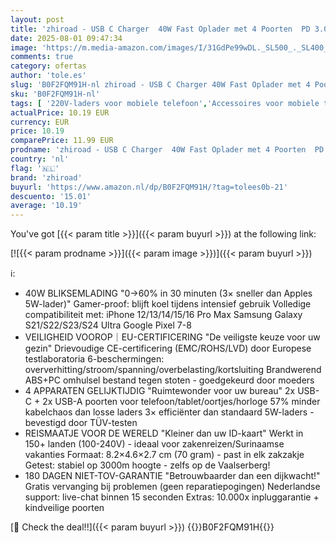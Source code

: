 ```yaml
---
layout: post
title: 'zhiroad - USB C Charger  40W Fast Oplader met 4 Poorten  PD 3.0 Adapter voor iPhone 16/15/14/13  Samsung S22/S23/S24 & iPad & AirPods  Snellader USBC  Snel Opladen & Reisklaa Multiple USB Charger 1'
date: 2025-08-01 09:47:34
image: 'https://m.media-amazon.com/images/I/31GdPe99wDL._SL500_._SL400_.jpg'
comments: true
category: ofertas
author: 'tole.es'
slug: 'B0F2FQM91H-nl zhiroad - USB C Charger 40W Fast Oplader met 4 Poorten PD...'
sku: 'B0F2FQM91H-nl'
tags: [ '220V-laders voor mobiele telefoon','Accessoires voor mobiele telefoons','Elektronica','Mobiele telefoonladers','Mobiele telefoons & communicatieproducten','zhiroad','🇳🇱', ]
actualPrice: 10.19 EUR
currency: EUR
price: 10.19
comparePrice: 11.99 EUR
prodname: 'zhiroad - USB C Charger  40W Fast Oplader met 4 Poorten  PD 3.0 Adapter voor iPhone 16/15/14/13  Samsung S22/S23/S24 & iPad & AirPods  Snellader USBC  Snel Opladen & Reisklaa Multiple USB Charger 1'
country: 'nl'
flag: '🇳🇱'
brand: 'zhiroad'
buyurl: 'https://www.amazon.nl/dp/B0F2FQM91H/?tag=tolees0b-21'
descuento: '15.01'
average: '10.19'
---
```


You've got [{{< param title >}}]({{< param buyurl >}}) at the following link:

[![{{< param prodname >}}]({{< param image >}})]({{< param buyurl >}})

ℹ️:

- 40W BLIKSEMLADING "0→60% in 30 minuten (3× sneller dan Apples 5W-lader)" Gamer-proof: blijft koel tijdens intensief gebruik Volledige compatibiliteit met: iPhone 12/13/14/15/16 Pro Max Samsung Galaxy S21/S22/S23/S24 Ultra Google Pixel 7-8
- VEILIGHEID VOOROP｜EU-CERTIFICERING "De veiligste keuze voor uw gezin" Drievoudige CE-certificering (EMC/ROHS/LVD) door Europese testlaboratoria 6-beschermingen: oververhitting/stroom/spanning/overbelasting/kortsluiting Brandwerend ABS+PC omhulsel bestand tegen stoten - goedgekeurd door moeders
- 4 APPARATEN GELIJKTIJDIG "Ruimtewonder voor uw bureau" 2x USB-C + 2x USB-A poorten voor telefoon/tablet/oortjes/horloge 57% minder kabelchaos dan losse laders 3× efficiënter dan standaard 5W-laders - bevestigd door TÜV-testen
- REISMAATJE VOOR DE WERELD "Kleiner dan uw ID-kaart" Werkt in 150+ landen (100-240V) - ideaal voor zakenreizen/Surinaamse vakanties Formaat: 8.2×4.6×2.7 cm (70 gram) - past in elk zakzakje Getest: stabiel op 3000m hoogte - zelfs op de Vaalserberg!
- 180 DAGEN NIET-TOV-GARANTIE "Betrouwbaarder dan een dijkwacht!" Gratis vervanging bij problemen (geen reparatiepogingen) Nederlandse support: live-chat binnen 15 seconden Extras: 10.000x inpluggarantie + kindveilige poorten

[🛒 Check the deal!!]({{< param buyurl >}})
{{<world>}}B0F2FQM91H{{</world>}}
